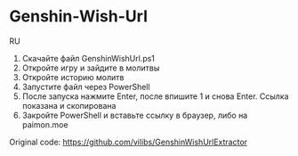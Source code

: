 # Genshin-Wish-Url

RU
1) Скачайте файл GenshinWishUrl.ps1
2) Откройте игру и зайдите в молитвы
3) Откройте историю молитв
4) Запустите файл через PowerShell 
5) После запуска нажмите Enter, после впишите 1 и снова Enter. Ссылка показана и скопирована
6) Закройте PowerShell  и вставьте ссылку в браузер, либо на paimon.moe

Original code: https://github.com/vilibs/GenshinWishUrlExtractor
